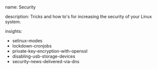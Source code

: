 name: Security

description: Tricks and how to's for increasing the security of your Linux system.

insights:

- selinux-modes
- lockdown-cronjobs
- private-key-encryption-with-openssl
- disabling-usb-storage-devices
- security-news-delivered-via-dns
